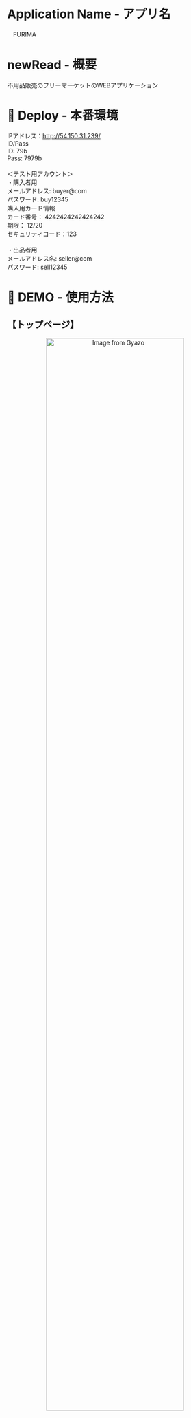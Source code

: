 # Application Name - アプリ名
　FURIMA

# newRead - 概要
  不用品販売のフリーマーケットのWEBアプリケーション

# :ledger: Deploy - 本番環境
  IPアドレス：http://54.150.31.239/<br>
  ID/Pass<br>
    ID: 79b<br>
    Pass: 7979b<br>
    <br>
  ＜テスト用アカウント＞<br>
  ・購入者用<br>
    メールアドレス: buyer@com<br>
    パスワード: buy12345<br>
   購入用カード情報<br>
    カード番号： 4242424242424242<br>
    期限： 12/20<br>
    セキュリティコード：123<br>
    <br>
  ・出品者用<br>
    メールアドレス名: seller@com<br>
    パスワード: sell12345<br>

# :iphone: DEMO -  使用方法
  ## 【トップページ】<br>
  <div align="center">
  <img src="https://user-images.githubusercontent.com/67040383/90458645-ee8fac00-e139-11ea-9679-9bd6d09e7246.jpg" alt="Image from Gyazo" width="80%">
  </div>

  ## 【商品出品機能】<br>
  <div align="center">
  <img src="https://user-images.githubusercontent.com/67040383/90459024-f7cd4880-e13a-11ea-83e3-fb22e9839bb7.gif" alt="Image from Gyazo" width="80%")
  </div>

  ## 【商品購入機能】<br>
  <div align="center">
  <img src="https://user-images.githubusercontent.com/67040383/90459524-868e9500-e13c-11ea-8d44-20ee780fa3fe.gif" alt="Image from Gyazo" width="80%">
  </div>
  
  ## 【商品お気に入り機能】<br>
  <div align="center">
  <img src="https://user-images.githubusercontent.com/67040383/90460029-f9e4d680-e13d-11ea-9ca3-4cfebd22950f.gif" alt="Image from Gyazo" width="80%">
  </div>

# 工夫したポイント

# 使用環境

# 課題や今後実装したい機能

# DB設計
## usersテーブル
|Column|Type|Option|
|------|----|------|
|nick_name|string|null: false|
|email|string|null: false, unique: true|
|password|string|null: false|
### Association
- has_many :products
- has_many :comments
- has_one :names, dependent: :destroy
- has_one :address, dependent: :destroy


## namesテーブル
|Column|Type|Option|
|------|----|------|
|family_name|string|null: false|
|first_name|string|null: false|
|family_name_f|string|null: false|
|first_name_f|string|null: false|
|birthday|integer|null: false|
### Association
- belongs_to :user

## addresssテーブル
|Column|Type|Option|
|------|----|------|
|postNo|integer|null: false|
|pref|string|null: false|
|city|string|null: false|
|block|string|null: false|
|building|string||
|family_Name|string|null: false|
|first_Name|string|null: false|
|family_Name_f|string|null: false|
|first_Name_f|string|null: false|
|phone|integer||
### Association
- belongs_to :user

## categorysテーブル
|Column|Type|Option|
|------|----|------|
|name|string|null: false|
|ancestry|string||
### Association
- has_many :products


## productsテーブル
|Column|Type|Option|
|------|----|------|
|name|string|null: false|
|discribe|text|null: false|
|brand|string||
|status|string|null: false|
|price|integer|null: false|
|shipping_host|string|null: false|
|shipping_from|string|null: false|
|days|integer|null: false|
|user|reference|null: false, foreign_key:true|
|category|reference|null: false, foreign_key:true|
### Association
- has_many :comments
- has_many :images
- belongs_to :user
- belongs_to :category


## commentsテーブル
|Column|Type|Option|
|------|----|------|
|comment|text|null: false|
|user|reference|null: false, foreign_key:true|
|product|reference|null: false, foreign_key:true|
### Association
- belongs_to :product
- belongs_to :user


## imagesテーブル
|Column|Type|Option|
|------|----|------|
|image|integer|null: false|
|product|reference|null: false, foreign_key:true|
### Association
- belongs_to :product

